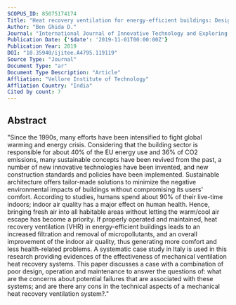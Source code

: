 ```yaml
---
SCOPUS_ID: 85075174174
Title: "Heat recovery ventilation for energy-efficient buildings: Design, operation and maintenance"
Author: "Ben Ghida D."
Journal: "International Journal of Innovative Technology and Exploring Engineering"
Publication Date: {'$date': '2019-11-01T00:00:00Z'}
Publication Year: 2019
DOI: "10.35940/ijitee.A4795.119119"
Source Type: "Journal"
Document Type: "ar"
Document Type Description: "Article"
Affliation: "Vellore Institute of Technology"
Affliation Country: "India"
Cited by count: 7
---
```


## Abstract
"Since the 1990s, many efforts have been intensified to fight global warming and energy crisis. Considering that the building sector is responsible for about 40% of the EU energy use and 36% of CO2 emissions, many sustainable concepts have been revived from the past, a number of new innovative technologies have been invented, and new construction standards and policies have been implemented. Sustainable architecture offers tailor-made solutions to minimize the negative environmental impacts of buildings without compromising its users' comfort. According to studies, humans spend about 90% of their live-time indoors; indoor air quality has a major effect on human health. Hence, bringing fresh air into all habitable areas without letting the warm/cool air escape has become a priority. If properly operated and maintained, heat recovery ventilation (VHR) in energy-efficient buildings leads to an increased filtration and removal of micropollutants, and an overall improvement of the indoor air quality, thus generating more comfort and less health-related problems. A systematic case study in Italy is used in this research providing evidences of the effectiveness of mechanical ventilation heat recovery systems. This paper discusses a case with a combination of poor design, operation and maintenance to answer the questions of: what are the concerns about potential failures that are associated with these systems; and are there any cons in the technical aspects of a mechanical heat recovery ventilation system?."
